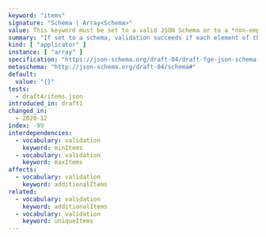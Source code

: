 ```yaml
---
keyword: "items"
signature: "Schema | Array<Schema>"
value: This keyword must be set to a valid JSON Schema or to a *non-empty* array, where each item is a valid JSON Schema
summary: "If set to a schema, validation succeeds if each element of the instance validates against it, otherwise validation succeeds if each element of the instance validates against the schema at the same position, if any"
kind: [ "applicator" ]
instance: [ "array" ]
specification: "https://json-schema.org/draft-04/draft-fge-json-schema-validation-00#rfc.section.5.3.1"
metaschema: "http://json-schema.org/draft-04/schema#"
default:
  value: "{}"
tests:
  - draft4/items.json
introduced_in: draft1
changed_in:
  - 2020-12
index: -99
interdependencies:
  - vocabulary: validation
    keyword: minItems
  - vocabulary: validation
    keyword: maxItems
affects:
  - vocabulary: validation
    keyword: additionalItems
related:
  - vocabulary: validation
    keyword: additionalItems
  - vocabulary: validation
    keyword: uniqueItems
---
```

